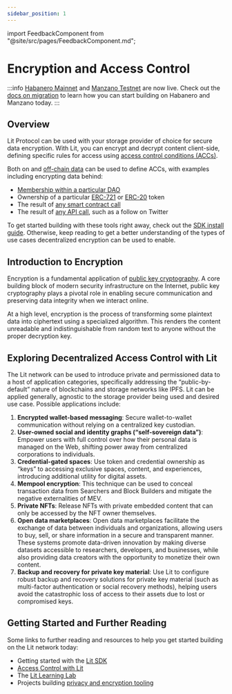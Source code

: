 ```yaml
---
sidebar_position: 1
---
```


import FeedbackComponent from "@site/src/pages/FeedbackComponent.md";

# Encryption and Access Control

:::info
[Habanero Mainnet](../network/networks/mainnet) and [Manzano Testnet](../network/networks/testnet) are now live. Check out the [docs on migration](../network/migration-guide) to learn how you can start building on Habanero and Manzano today. 
:::

## Overview

Lit Protocol can be used with your storage provider of choice for secure data encryption. With Lit, you can encrypt and decrypt content client-side, defining specific rules for access using [access control conditions (ACCs)](../sdk/access-control/evm/basic-examples).

Both on and [off-chain data](../sdk/access-control/lit-action-conditions) can be used to define ACCs, with examples including encrypting data behind:

- [Membership within a particular DAO](../sdk/access-control/evm/basic-examples#must-be-a-member-of-a-dao-molochdaov21-also-supports-daohaus)
- Ownership of a particular [ERC-721](../sdk/access-control/evm/basic-examples#must-posess-a-specific-erc721-token-nft) or [ERC-20](../sdk/access-control/evm/basic-examples#must-posess-at-least-one-erc20-token) token
- The result of [any smart contract call](../sdk/access-control/evm/custom-contract-calls)
- The result of [any API call](../sdk/access-control/lit-action-conditions), such as a follow on Twitter

To get started building with these tools right away, check out the [SDK install guide](../sdk/installation). Otherwise, keep reading to get a better understanding of the types of use cases decentralized encryption can be used to enable.

## Introduction to Encryption

Encryption is a fundamental application of [public key cryptography](https://www-ee.stanford.edu/~hellman/publications/24.pdf). A core building block of modern security infrastructure on the Internet, public key cryptography plays a pivotal role in enabling secure communication and preserving data integrity when we interact online.

At a high level, encryption is the process of transforming some plaintext data into ciphertext using a specialized algorithm. This renders the content unreadable and indistinguishable from random text to anyone without the proper decryption key.


## Exploring Decentralized Access Control with Lit

The Lit network can be used to introduce private and permissioned data to a host of application categories, specifically addressing the “public-by-default” nature of blockchains and storage networks like IPFS. Lit can be applied generally, agnostic to the storage provider being used and desired use case. Possible applications include:

1. **Encrypted wallet-based messaging**: Secure wallet-to-wallet communication without relying on a centralized key custodian.
2. **User-owned social and identity graphs (“self-sovereign data”)**: Empower users with full control over how their personal data is managed on the Web, shifting power away from centralized corporations to individuals.
3. **Credential-gated spaces**: Use token and credential ownership as “keys” to accessing exclusive spaces, content, and experiences, introducing additional utility for digital assets.
4. **Mempool encryption**: This technique can be used to conceal transaction data from Searchers and Block Builders and mitigate the negative externalities of MEV.
5. **Private NFTs**: Release NFTs with private embedded content that can only be accessed by the NFT owner themselves.
6. **Open data marketplaces**: Open data marketplaces facilitate the exchange of data between individuals and organizations, allowing users to buy, sell, or share information in a secure and transparent manner. These systems promote data-driven innovation by making diverse datasets accessible to researchers, developers, and businesses, while also providing data creators with the opportunity to monetize their own content.
7. **Backup and recovery for private key material**: Use Lit to configure robust backup and recovery solutions for private key material (such as multi-factor authentication or social recovery methods), helping users avoid the catastrophic loss of access to their assets due to lost or compromised keys.

## Getting Started and Further Reading

Some links to further reading and resources to help you get started building on the Lit network today:

- Getting started with the [Lit SDK](../sdk/installation)
- [Access Control with Lit](../sdk/access-control/encryption)
- The [Lit Learning Lab](/learningLab/intro-to-lit/acc)
- Projects building [privacy and encryption tooling](https://github.com/LIT-Protocol/awesome/tree/main#privacy-and-encryption)

<FeedbackComponent/>
